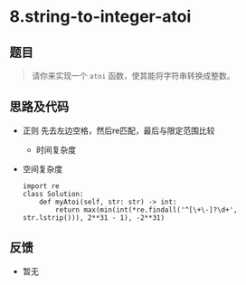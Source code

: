 # 8.string-to-integer-atoi

## 题目

> 请你来实现一个 `atoi` 函数，使其能将字符串转换成整数。

## 思路及代码

- 正则   先去左边空格，然后re匹配，最后与限定范围比较

  - 时间复杂度
- 空间复杂度
  
  ```
  import re
  class Solution:
      def myAtoi(self, str: str) -> int:
          return max(min(int(*re.findall('^[\+\-]?\d+', str.lstrip())), 2**31 - 1), -2**31)
  ```
  
  

## 反馈

- 暂无

